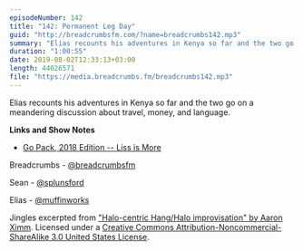 ```yaml
---
episodeNumber: 142
title: "142: Permanent Leg Day"
guid: "http://breadcrumbsfm.com/?name=breadcrumbs142.mp3"
summary: "Elias recounts his adventures in Kenya so far and the two go on a meandering discussion about travel, money, and language."
duration: "1:00:55"
date: 2019-08-02T12:33:13+03:00
length: 44026571
file: "https://media.breadcrumbs.fm/breadcrumbs142.mp3"
---
```

Elias recounts his adventures in Kenya so far and the two go on a meandering discussion about travel, money, and language.

**Links and Show Notes**
- [Go Pack, 2018 Edition -- Liss is More](https://www.caseyliss.com/2018/10/17/go-pack-2018)

Breadcrumbs - [@breadcrumbsfm](https://twitter.com/breadcrumbsfm)

Sean - [@splunsford](https://twitter.com/splunsford)

Elias - [@muffinworks](https://twitter.com/muffinworks)

Jingles excerpted from ["Halo-centric Hang/Halo improvisation" by Aaron Ximm](http://freemusicarchive.org/music/aaron_ximm/handpans_and_the_hang/). Licensed under a [Creative Commons Attribution-Noncommercial-ShareAlike 3.0 United States License](http://creativecommons.org/licenses/by-nc-sa/3.0/us/).
